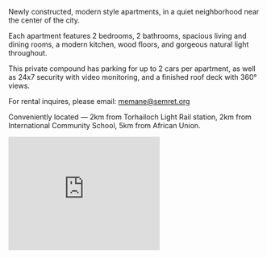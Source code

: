 Newly constructed, modern style apartments, in a quiet neighborhood near the center of the city. 

Each apartment features 2 bedrooms, 2 bathrooms, spacious living and dining rooms, a modern kitchen, wood floors, and gorgeous natural light throughout.  

This private compound has parking for up to 2 cars per apartment, as well as 24x7 security with video monitoring, and a finished roof deck with 360° views.

For rental inquires, please email: memane@semret.org

<script src="https://cdn.jsdelivr.net/npm/publicalbum@latest/embed-ui.min.js" async></script>
<div class="pa-carousel-widget" style="width:100%; height:480px; display:none;"
  data-link="https://photos.app.goo.gl/P3r1DCqmWuVt1BF27"
  data-title="Memane"
  data-description="10 new photos · Album by Nemo Semret">
  <object data="https://lh3.googleusercontent.com/hxY0xORkhUbuNYq5rRJP_g9A2bwNp4Dbuu5pFq3BYS8_xYQYKU75wAQr2L_cu2eWU22CHQ6-RKt85xhe6GQtNqFhlewSTdPRZ6cZIiGcOODBLU1sts9PMjQrrbJWuwmqu5NQlSbLC4E=w1920-h1080"></object>
  <object data="https://lh3.googleusercontent.com/hRSqEQJ_JlYW8aY6S4tIS_9PHGqefTi7zbQJRzg2hSvgsDDgt02eYkeeezHvpWPOAQ_y8qXYO6fJ-x2y4n5pxS94dtNNr1DsaAU3SoHvxjn61VP9SZn5YX0Bf8jjxEhnCJ--erQYTlE=w1920-h1080"></object>
  <object data="https://lh3.googleusercontent.com/v8Bo6X_glk0lk_6_-V7sk0pk1q9wZgbD8LFknTQAqJtiKwT58EMa19pNRxqDnIu0_n0ssnwwtDuVgJ_KZgMV6Xj6ONGDz4aZfFUYWRWFwepgykTrsK30xhRqjlZtEjh7U_UJauftSTk=w1920-h1080"></object>
  <object data="https://lh3.googleusercontent.com/_arbNHczbASBS-eZPv_gw9WfzKdrB75HiXjai_dvOzrAvC3dplioxBfFt2QrKV517TCwhNYMngf_qQqljKL7kAOkZQ1uWEOxE6qIBiJaVnyg76yjzcywwbakqRkDpOSTrCQ8UDMETMg=w1920-h1080"></object>
  <object data="https://lh3.googleusercontent.com/S_pneQbh6aM_VP-2h_DE1z6SAhmeqZfG1ElOtz7WxkmrBnPVvK0pM9fgn5ZE55cQU6Mmuzd7xO6yo2jmQWqXPv5gRBH33nO-nHRzKXopA05y1G1dvDrfGS-x5iRloD2tjKpVn8os_jU=w1920-h1080"></object>
  <object data="https://lh3.googleusercontent.com/nzcPianqC4Risw_embkCd3nTxHdHrWGAVNjnAQVlSoy7ml6ttQOytRYkvzXBT34EMbLHjBM4YbmGWUS9lqtZ-8VsvyjG5Sug8SZdOcr3G3_FqSrvuUGTu_xuBghjKSnDFHZz9S0GTQ4=w1920-h1080"></object>
  <object data="https://lh3.googleusercontent.com/6rVSYSYYKEfode5py2Bfa0MqCnnRxlYxfyeeRByStlCBSLLnol-DB94hUCoHmvlPxFbzN0Pc4iMKoROo6V-uTWLyXZo7UI_h7t8yKDW1BYOKRXPlp7sHFQ2sn68ZGBx7e4JE_XKULYk=w1920-h1080"></object>
  <object data="https://lh3.googleusercontent.com/eNp4ymLY--M5hAHE_P4Cbb7a9ZTnCISRcnrE4KDhl_kKO6o-FU6P0Vo-i2BxkFjU8Fbw2eep4Bq26c08onU22Hv9MjkjPoODJPedYZfXG4Vh-Uk0J95KEh5kWyv-BeFK9Yc8VjoSZks=w1920-h1080"></object>
</div>
<p>

Conveniently located — 2km from Torhailoch Light Rail station, 2km from International Community School, 5km from African Union.
<div>
  <iframe src="https://www.google.com/maps/embed?pb=!1m18!1m12!1m3!1d3940.771794561269!2d38.71442515272599!3d8.993134664590336!2m3!1f0!2f0!3f0!3m2!1i1024!2i768!4f13.1!3m3!1m2!1s0x0%3A0x0!2zOMKwNTknNDQuMyJOIDM4wrA0Mic1Mi4zIkU!5e0!3m2!1sen!2sus!4v1635214761293!5m2!1sen!2sus" 
        width="300" height="225" style="border:0;" allowfullscreen="" loading="lazy">
  </iframe>
</div>
